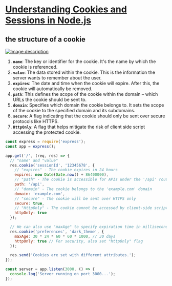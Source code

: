 # [ Understanding Cookies and Sessions in Node.js](https://dev.to/m__mdy__m/understanding-cookies-and-sessions-in-nodejs-3449)
## the structure of a cookie

[![Image description](https://media.dev.to/cdn-cgi/image/width=800%2Cheight=%2Cfit=scale-down%2Cgravity=auto%2Cformat=auto/https%3A%2F%2Fdev-to-uploads.s3.amazonaws.com%2Fuploads%2Farticles%2Ff7g2icuj4n5z6urrgm8y.png)](https://media.dev.to/cdn-cgi/image/width=800%2Cheight=%2Cfit=scale-down%2Cgravity=auto%2Cformat=auto/https%3A%2F%2Fdev-to-uploads.s3.amazonaws.com%2Fuploads%2Farticles%2Ff7g2icuj4n5z6urrgm8y.png)

1. **`name`**: The key or identifier for the cookie. It's the name by which the cookie is referenced.
2. **`value`**: The data stored within the cookie. This is the information the server wants to remember about the user.
3. **`expires`**: The date and time when the cookie will expire. After this, the cookie will automatically be removed.
4. **`path`**: This defines the scope of the cookie within the domain – which URLs the cookie should be sent to.
5. **`domain`**: Specifies which domain the cookie belongs to. It sets the scope of the cookie to the specified domain and its subdomains.
6. **`secure`**: A flag indicating that the cookie should only be sent over secure protocols like HTTPS.
7. **`HttpOnly`**: A flag that helps mitigate the risk of client side script accessing the protected cookie.
```js
const express = require('express');
const app = express();

app.get('/', (req, res) => {
  // "name" and "value"
  res.cookie('sessionId', '12345678', {
    // "expires" - The cookie expires in 24 hours
    expires: new Date(Date.now() + 86400000), 
    // "path" - The cookie is accessible for APIs under the '/api' route
    path: '/api', 
    // "domain" - The cookie belongs to the 'example.com' domain
    domain: 'example.com', 
    // "secure" - The cookie will be sent over HTTPS only
    secure: true, 
    // "HttpOnly" - The cookie cannot be accessed by client-side scripts
    httpOnly: true
  });

  // We can also use "maxAge" to specify expiration time in milliseconds
  res.cookie('preferences', 'dark_theme', {
    maxAge: 30 * 24 * 60 * 60 * 1000, // 30 days
    httpOnly: true // For security, also set "httpOnly" flag
  });

  res.send('Cookies are set with different attributes.');
});

const server = app.listen(3000, () => {
  console.log('Server running on port 3000...');
});

```